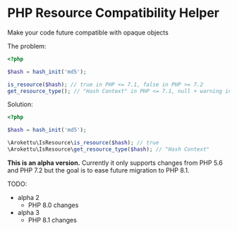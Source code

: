 # PHP Resource Compatibility Helper

Make your code future compatible with opaque objects

The problem:

```php
<?php

$hash = hash_init('md5');

is_resource($hash); // true in PHP <= 7.1, false in PHP >= 7.2
get_resource_type(); // "Hash Context" in PHP <= 7.1, null + warning in PHP >= 7.2
```

Solution:

```php
<?php

$hash = hash_init('md5');

\Arokettu\IsResource\is_resource($hash); // true
\Arokettu\IsResource\get_resource_type($hash); // "Hash Context"
```

**This is an alpha version.**
Currently it only supports changes from PHP 5.6 and PHP 7.2 but the goal is to ease future migration to PHP 8.1.

TODO:

* alpha 2
  * PHP 8.0 changes
* alpha 3
  * PHP 8.1 changes 
